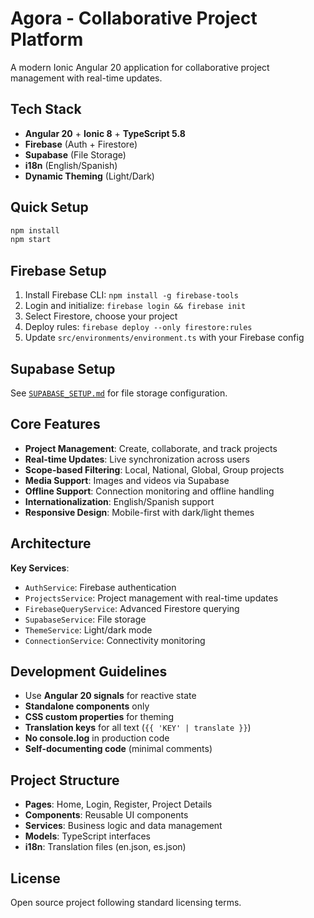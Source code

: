 # Agora - Collaborative Project Platform

A modern Ionic Angular 20 application for collaborative project management with real-time updates.

## Tech Stack
- **Angular 20** + **Ionic 8** + **TypeScript 5.8**
- **Firebase** (Auth + Firestore)
- **Supabase** (File Storage)
- **i18n** (English/Spanish)
- **Dynamic Theming** (Light/Dark)

## Quick Setup

```bash
npm install
npm start
```

## Firebase Setup

1. Install Firebase CLI: `npm install -g firebase-tools`
2. Login and initialize: `firebase login && firebase init`
3. Select Firestore, choose your project
4. Deploy rules: `firebase deploy --only firestore:rules`
5. Update `src/environments/environment.ts` with your Firebase config

## Supabase Setup

See [`SUPABASE_SETUP.md`](./SUPABASE_SETUP.md) for file storage configuration.

## Core Features

- **Project Management**: Create, collaborate, and track projects
- **Real-time Updates**: Live synchronization across users
- **Scope-based Filtering**: Local, National, Global, Group projects
- **Media Support**: Images and videos via Supabase
- **Offline Support**: Connection monitoring and offline handling
- **Internationalization**: English/Spanish support
- **Responsive Design**: Mobile-first with dark/light themes

## Architecture

**Key Services**:
- `AuthService`: Firebase authentication
- `ProjectsService`: Project management with real-time updates
- `FirebaseQueryService`: Advanced Firestore querying
- `SupabaseService`: File storage
- `ThemeService`: Light/dark mode
- `ConnectionService`: Connectivity monitoring

## Development Guidelines

- Use **Angular 20 signals** for reactive state
- **Standalone components** only
- **CSS custom properties** for theming
- **Translation keys** for all text (`{{ 'KEY' | translate }}`)
- **No console.log** in production code
- **Self-documenting code** (minimal comments)

## Project Structure

- **Pages**: Home, Login, Register, Project Details
- **Components**: Reusable UI components
- **Services**: Business logic and data management
- **Models**: TypeScript interfaces
- **i18n**: Translation files (en.json, es.json)

## License

Open source project following standard licensing terms.